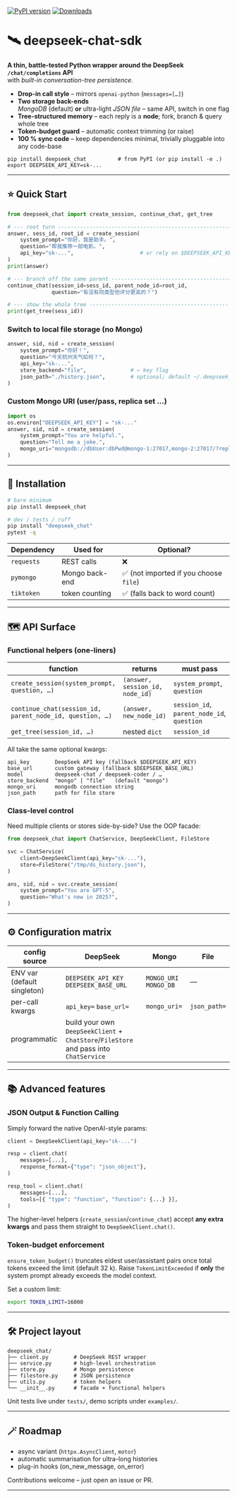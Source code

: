 [![PyPI version](https://img.shields.io/pypi/v/deepseek-chat.svg)](https://pypi.org/project/deepseek-chat/)
[![Downloads](https://static.pepy.tech/badge/deepseek-chat/)](https://pepy.tech/project/deepseek-chat/)

# 🛰️ deepseek-chat-sdk

**A thin, battle-tested Python wrapper around the DeepSeek `/chat/completions` API**  
with *built-in conversation-tree persistence*.

- **Drop-in call style** – mirrors `openai-python` (`messages=[…]`)  
- **Two storage back-ends**    
  *MongoDB* (default) **or** ultra-light *JSON file* – same API, switch in one flag  
- **Tree-structured memory** – each reply is a **node**; fork, branch & query whole tree  
- **Token-budget guard** – automatic context trimming (or raise)  
- **100 % sync code** – keep dependencies minimal, trivially pluggable into any code-base  

```text
pip install deepseek_chat          # from PyPI (or pip install -e .)
export DEEPSEEK_API_KEY=sk-...
````

---

## ⭐ Quick Start

```python
from deepseek_chat import create_session, continue_chat, get_tree

# --- root turn --------------------------------------------------------
answer, sess_id, root_id = create_session(
    system_prompt="你好，我是助手。",
    question="帮我推荐一部电影。",
    api_key="sk-...",                     # or rely on $DEEPSEEK_API_KEY
)
print(answer)

# --- branch off the same parent --------------------------------------
continue_chat(session_id=sess_id, parent_node_id=root_id,
              question="有没有同类型但评分更高的？")

# --- show the whole tree --------------------------------------------
print(get_tree(sess_id))
```

### Switch to local file storage (no Mongo)

```python
answer, sid, nid = create_session(
    system_prompt="你好！",
    question="今天杭州天气如何？",
    api_key="sk-...",
    store_backend="file",              # ← key flag
    json_path="./history.json",        # optional; default ~/.deepseek_chat/history.json
)
```

### Custom Mongo URI (user/pass, replica set …)

```python
import os
os.environ["DEEPSEEK_API_KEY"] = "sk-..."
answer, sid, nid = create_session(
    system_prompt="You are helpful.",
    question="Tell me a joke.",
    mongo_uri="mongodb://dbUser:dbPwd@mongo-1:27017,mongo-2:27017/?replicaSet=rs0",
)
```

---

## 🔧 Installation

```bash
# bare minimum
pip install deepseek_chat

# dev / tests / ruff
pip install "deepseek_chat"
pytest -q
```

| Dependency | Used for       | Optional?                             |
| ---------- | -------------- | ------------------------------------- |
| `requests` | REST calls     | ❌                                     |
| `pymongo`  | Mongo back-end | ✅ (not imported if you choose `file`) |
| `tiktoken` | token counting | ✅ (falls back to word count)          |

---

## 🗺️ API Surface

### Functional helpers (one-liners)

| function                                                 | returns                         | must pass                                  |
| -------------------------------------------------------- | ------------------------------- | ------------------------------------------ |
| `create_session(system_prompt, question, …)`             | `(answer, session_id, node_id)` | `system_prompt`, `question`                |
| `continue_chat(session_id, parent_node_id, question, …)` | `(answer, new_node_id)`         | `session_id`, `parent_node_id`, `question` |
| `get_tree(session_id, …)`                                | nested `dict`                   | `session_id`                               |

All take the same optional kwargs:

```text
api_key        DeepSeek API key (fallback $DEEPSEEK_API_KEY)
base_url       custom gateway (fallback $DEEPSEEK_BASE_URL)
model          deepseek-chat / deepseek-coder / …
store_backend  "mongo" | "file"   (default "mongo")
mongo_uri      mongodb connection string
json_path      path for file store
```

### Class-level control

Need multiple clients or stores side-by-side? Use the OOP facade:

```python
from deepseek_chat import ChatService, DeepSeekClient, FileStore

svc = ChatService(
    client=DeepSeekClient(api_key="sk-..."),
    store=FileStore("/tmp/ds_history.json"),
)

ans, sid, nid = svc.create_session(
    system_prompt="You are GPT-5",
    question="What's new in 2025?",
)
```

---

## ⚙️ Configuration matrix

| config source               | DeepSeek                                                                              | Mongo                  | File         |
| --------------------------- | ------------------------------------------------------------------------------------- | ---------------------- | ------------ |
| ENV var (default singleton) | `DEEPSEEK_API_KEY` `DEEPSEEK_BASE_URL`                                                | `MONGO_URI` `MONGO_DB` | —            |
| per-call kwargs             | `api_key=` `base_url=`                                                                | `mongo_uri=`           | `json_path=` |
| programmatic                | build your own `DeepSeekClient` + `ChatStore`/`FileStore` and pass into `ChatService` |                        |              |

---

## 📚 Advanced features

### JSON Output & Function Calling

Simply forward the native OpenAI-style params:

```python
client = DeepSeekClient(api_key="sk-...")

resp = client.chat(
    messages=[...],
    response_format={"type": "json_object"},
)

resp_tool = client.chat(
    messages=[...],
    tools=[{ "type": "function", "function": {...} }],
)
```

The higher-level helpers (`create_session`/`continue_chat`) accept **any extra
kwargs** and pass them straight to `DeepSeekClient.chat()`.

### Token-budget enforcement

`ensure_token_budget()` truncates eldest user/assistant pairs once total tokens
exceed the limit (default 32 k). Raise `TokenLimitExceeded` if **only** the
system prompt already exceeds the model context.

Set a custom limit:

```bash
export TOKEN_LIMIT=16000
```

---

## 🛠️ Project layout

```
deepseek_chat/
├── client.py        # DeepSeek REST wrapper
├── service.py       # high-level orchestration
├── store.py         # Mongo persistence
├── filestore.py     # JSON persistence
├── utils.py         # token helpers
└── __init__.py      # facade + functional helpers
```

Unit tests live under `tests/`, demo scripts under `examples/`.

---

## 🪄 Roadmap

* async variant (`httpx.AsyncClient`, `motor`)
* automatic summarisation for ultra-long histories
* plug-in hooks (on\_new\_message, on\_error)

Contributions welcome – just open an issue or PR.

---


